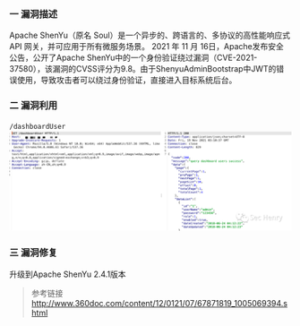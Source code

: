 ### 一 漏洞描述
Apache ShenYu（原名 Soul）是一个异步的、跨语言的、多协议的高性能响应式API 网关，并可应用于所有微服务场景。
2021 年 11 月 16日，Apache发布安全公告，公开了Apache ShenYu中的一个身份验证绕过漏洞（CVE-2021-37580），该漏洞的CVSS评分为9.8。由于ShenyuAdminBootstrap中JWT的错误使用，导致攻击者可以绕过身份验证，直接进入目标系统后台。

### 二 漏洞利用
`/dashboardUser`
![img.png](img.png)

### 三 漏洞修复
升级到Apache ShenYu 2.4.1版本


> 参考链接  
> http://www.360doc.com/content/12/0121/07/67871819_1005069394.shtml
